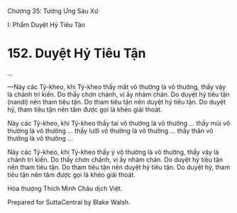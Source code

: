  

Chương 35: Tương Ưng Sáu Xứ

I: Phẩm Duyệt Hỷ Tiêu Tận

# 152\. Duyệt Hỷ Tiêu Tận

…

—Này các Tỷ-kheo, khi Tỷ-kheo thấy mắt vô thường là vô thường, thấy vậy là chánh tri kiến. Do thấy chơn chánh, vị ấy nhàm chán. Do duyệt hỷ tiêu tận (nandi) nên tham tiêu tận. Do tham tiêu tận nên duyệt hỷ tiêu tận. Do duyệt hỷ, tham tiêu tận nên tâm được gọi là khéo giải thoát.

Này các Tỷ-kheo, khi Tỷ-kheo thấy tai vô thường là vô thường … thấy mũi vô thường là vô thường … thấy lưỡi vô thường là vô thường … thấy thân vô thường là vô thường …

Này các Tỷ-kheo, khi Tỷ-kheo thấy ý vô thường là vô thường, thấy vậy là chánh tri kiến. Do thấy chơn chánh, vị ấy nhàm chán. Do duyệt hỷ tiêu tận nên tham tiêu tận. Do tham tiêu tận nên duyệt hỷ tiêu tận. Do duyệt hỷ, tham tiêu tận nên tâm được gọi là khéo giải thoát.

Hòa thượng Thích Minh Châu dịch Việt.

Prepared for SuttaCentral by Blake Walsh.